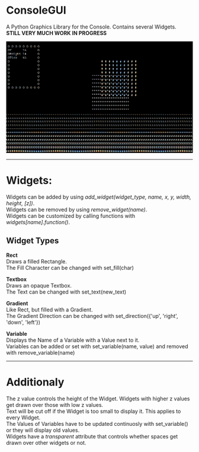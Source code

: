 # ConsoleGUI  
A Python Graphics Library for the Console. Contains several Widgets.  
**STILL VERY MUCH WORK IN PROGRESS**  


![Project Example](https://raw.githubusercontent.com/DavidBlavid/ConsoleGUI/main/ConsoleGUI.png)

-------
# Widgets:  
Widgets can be added by using _add_widget(widget_type, name, x, y, width, height, [z])_.  
Widgets can be removed by using _remove_widget(name)_.  
Widgets can be customized by calling functions with _widgets[name].function()_.  

## Widget Types
**Rect**  
Draws a filled Rectangle.  
The Fill Character can be changed with set_fill(char)  
   
**Textbox**  
Draws an opaque Textbox.  
The Text can be changed with set_text(new_text)  
  
**Gradient**  
Like Rect, but filled with a Gradient.  
The Gradient Direction can be changed with set_direction({'up', 'right', 'down', 'left'})  
    
**Variable**  
Displays the Name of a Variable with a Value next to it.  
Variables can be added or set with set_variable(name, value) and removed with remove_variable(name)  
    

-------
# Additionaly
The z value controls the height of the Widget. Widgets with higher z values get drawn over those with low z values.  
Text will be cut off if the Widget is too small to display it. This applies to every Widget.  
The Values of Variables have to be updated continuosly with set_variable() or they will display old values.  
Widgets have a _transparent_ attribute that controls whether spaces get drawn over other widgets or not.
